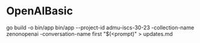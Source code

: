 # OpenAIBasic

go build -o bin/app
bin/app --project-id admu-iscs-30-23 -collection-name zenonopenai -conversation-name first "$(<prompt)" > updates.md